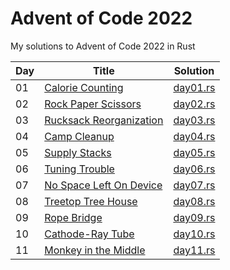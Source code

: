 # Advent of Code 2022

My solutions to Advent of Code 2022 in Rust

| Day | Title                                                          | Solution                           |
| --- | -------------------------------------------------------------- | ---------------------------------- |
| 01  | [Calorie Counting](https://adventofcode.com/2022/day/1)        | [day01.rs](src/solutions/day01.rs) |
| 02  | [Rock Paper Scissors](https://adventofcode.com/2022/day/2)     | [day02.rs](src/solutions/day02.rs) |
| 03  | [Rucksack Reorganization](https://adventofcode.com/2022/day/3) | [day03.rs](src/solutions/day03.rs) |
| 04  | [Camp Cleanup](https://adventofcode.com/2022/day/4)            | [day04.rs](src/solutions/day04.rs) |
| 05  | [Supply Stacks](https://adventofcode.com/2022/day/5)           | [day05.rs](src/solutions/day05.rs) |
| 06  | [Tuning Trouble](https://adventofcode.com/2022/day/6)          | [day06.rs](src/solutions/day06.rs) |
| 07  | [No Space Left On Device](https://adventofcode.com/2022/day/7) | [day07.rs](src/solutions/day07.rs) |
| 08  | [Treetop Tree House](https://adventofcode.com/2022/day/8)      | [day08.rs](src/solutions/day08.rs) |
| 09  | [Rope Bridge](https://adventofcode.com/2022/day/9)             | [day09.rs](src/solutions/day09.rs) |
| 10  | [Cathode-Ray Tube](https://adventofcode.com/2022/day/10)       | [day10.rs](src/solutions/day10.rs) |
| 11  | [Monkey in the Middle](https://adventofcode.com/2022/day/11)   | [day11.rs](src/solutions/day11.rs) |

